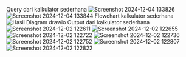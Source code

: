Query dari kalkulator sederhana
![Screenshot 2024-12-04 133826](https://github.com/user-attachments/assets/f46dd479-cc0c-4d02-bac8-8e14cfb33577)
![Screenshot 2024-12-04 133844](https://github.com/user-attachments/assets/747412c0-dbfc-4207-a817-5ae2ef693fac)
Flowchart kalkulator sederhana
![Hasil Diagram drawio](https://github.com/user-attachments/assets/894f25c1-c6f9-436d-9db5-6d08ae410085)
Output dari kalkulator sederhana
![Screenshot 2024-12-02 122611](https://github.com/user-attachments/assets/6d7d37f4-563a-4acd-b1b6-06e979b91397)
![Screenshot 2024-12-02 122655](https://github.com/user-attachments/assets/13227e10-516f-42f4-ac7b-b76d96377e52)
![Screenshot 2024-12-02 122722](https://github.com/user-attachments/assets/4b57cf23-0b2d-46e1-94ba-86df342c82d6)
![Screenshot 2024-12-02 122736](https://github.com/user-attachments/assets/20a4a887-b7fb-4380-a2b6-bed5bc6802f9)
![Screenshot 2024-12-02 122752](https://github.com/user-attachments/assets/21c1ec58-1378-4272-b08f-c3a955bc3ede)
![Screenshot 2024-12-02 122807](https://github.com/user-attachments/assets/c6536563-3579-48c1-a450-7ff77daf96f2)
![Screenshot 2024-12-02 122822](https://github.com/user-attachments/assets/8188adaa-bf3a-41b1-b9a4-d5383bd3a1bc)
